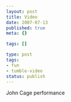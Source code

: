 ```yaml
---
layout: post
title: Video
date: 2007-07-13
published: true
meta: {}

tags: []

type: post
tags:
- fun
- tumble-video
status: publish
---
```



John Cage performance

